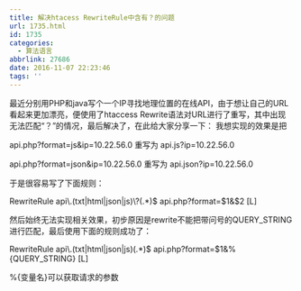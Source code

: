 ```yaml
---
title: 解决htacess RewriteRule中含有？的问题
url: 1735.html
id: 1735
categories:
  - 算法语言
abbrlink: 27686
date: 2016-11-07 22:23:46
tags: ''
---
```


最近分别用PHP和java写个一个IP寻找地理位置的在线API，由于想让自己的URL看起来更加漂亮，便使用了htaccess Rewrite语法对URL进行了重写，其中出现无法匹配“？”的情况，最后解决了，在此给大家分享一下： 我想实现的效果是把

api.php?format=js&ip=10.22.56.0 重写为 api.js?ip=10.22.56.0

api.php?format=json&ip=10.22.56.0 重写为 api.json?ip=10.22.56.0

于是很容易写了下面规则：

RewriteRule api\\.(txt|html|json|js)\\?(.*)$ api.php?format=$1&$2 \[L\]

然后始终无法实现相关效果，初步原因是rewrite不能把带问号的QUERY_STRING进行匹配，最后使用下面的规则成功了：

RewriteRule  api\\.(txt|html|json|js)(.*)$ api.php?format=$1&%{QUERY_STRING} \[L\]

%{变量名}可以获取请求的参数